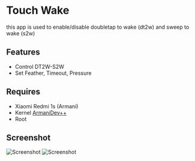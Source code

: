 # Touch Wake
this app is used to enable/disable doubletap to wake (dt2w) and sweep to wake (s2w)

## Features
+ Control DT2W-S2W
+ Set Feather, Timeout, Pressure

## Requires
+ Xiaomi Redmi 1s (Armani)
+ Kernel [ArmaniDev++](https://github.com/hariimurti/kernel_armani_dt2w)
+ Root

## Screenshot
![Screenshot](https://github.com/hariimurti/Touch_Wake/raw/master/screenshot/Screenshot_20170505-053235.png "Main")
![Screenshot](https://github.com/hariimurti/Touch_Wake/raw/master/screenshot/Screenshot_20170505-053239.png "Advanced")

